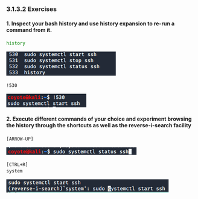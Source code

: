 ### 3.1.3.2 Exercises
#### 1. Inspect your bash history and use history expansion to re-run a command from it.

```bash
history
```

![image-20200609150113750](.3.1.3.2.assets/image-20200609150113750.png)

```bash
!530
```

![image-20200609150124739](.3.1.3.2.assets/image-20200609150124739.png)

#### 2. Execute different commands of your choice and experiment browsing the history through the shortcuts as well as the reverse-i-search facility

```bash
[ARROW-UP]
```

![image-20200609150234816](.3.1.3.2.assets/image-20200609150234816.png)

```bash
[CTRL+R]
system
```

![image-20200609150220645](.3.1.3.2.assets/image-20200609150220645.png)